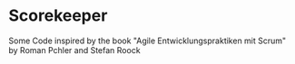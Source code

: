 # Scorekeeper
Some Code inspired by the book "Agile Entwicklungspraktiken mit Scrum" by Roman Pchler and Stefan Roock
